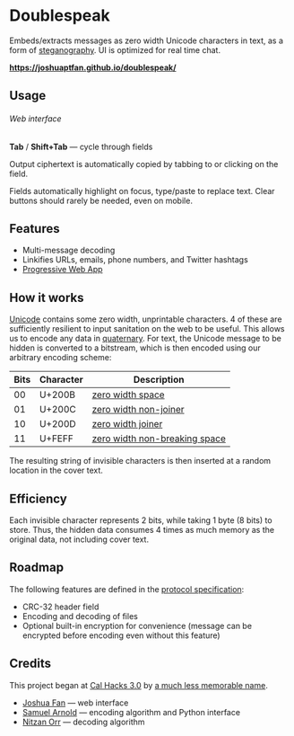 # Doublespeak

Embeds/extracts messages as zero width Unicode characters in text, as a form of [steganography](https://en.wikipedia.org/wiki/Steganography). UI is optimized for real time chat.

__https://joshuaptfan.github.io/doublespeak/__

## Usage

###### Web interface

__Tab__ / __Shift+Tab__ &mdash; cycle through fields

Output ciphertext is automatically copied by tabbing to or clicking on the field.

Fields automatically highlight on focus, type/paste to replace text. Clear buttons should rarely be needed, even on mobile.

## Features

* Multi-message decoding
* Linkifies URLs, emails, phone numbers, and Twitter hashtags
* [Progressive Web App](https://developers.google.com/web/progressive-web-apps/)

## How it works

[Unicode](https://en.wikipedia.org/wiki/Unicode) contains some zero width, unprintable characters. 4 of these are sufficiently resilient to input sanitation on the web to be useful. This allows us to encode any data in [quaternary](https://en.wikipedia.org/wiki/Quaternary_numeral_system). For text, the Unicode message to be hidden is converted to a bitstream, which is then encoded using our arbitrary encoding scheme:

| Bits | Character | Description |
| ---- | --------- | ----------- |
| 00   | U+200B    | [zero width space](https://en.wikipedia.org/wiki/Zero-width_space) |
| 01   | U+200C    | [zero width non-joiner](https://en.wikipedia.org/wiki/Zero-width_non-joiner) |
| 10   | U+200D    | [zero width joiner](https://en.wikipedia.org/wiki/Zero-width_joiner) |
| 11   | U+FEFF    | [zero width non-breaking space](https://en.wikipedia.org/wiki/Byte_order_mark) |

The resulting string of invisible characters is then inserted at a random location in the cover text.

## Efficiency

Each invisible character represents 2 bits, while taking 1 byte (8 bits) to store. Thus, the hidden data consumes 4 times as much memory as the original data, not including cover text.

## Roadmap

The following features are defined in the [protocol specification](https://docs.google.com/spreadsheets/d/1sx-kw7LFz4f7Qrtmo68lRi8_msIRVGsvGhiQuWppR4A/edit):

* CRC-32 header field
* Encoding and decoding of files
* Optional built-in encryption for convenience (message can be encrypted before encoding even without this feature)

## Credits

This project began at [Cal Hacks 3.0](https://calhacks3.devpost.com/) by [a much less memorable name](https://devpost.com/software/invisicrypt).

* [Joshua Fan](https://github.com/joshuaptfan) &mdash; web interface
* [Samuel Arnold](https://github.com/Grond66) &mdash; encoding algorithm and Python interface
* [Nitzan Orr](https://github.com/orrblue) &mdash; decoding algorithm
